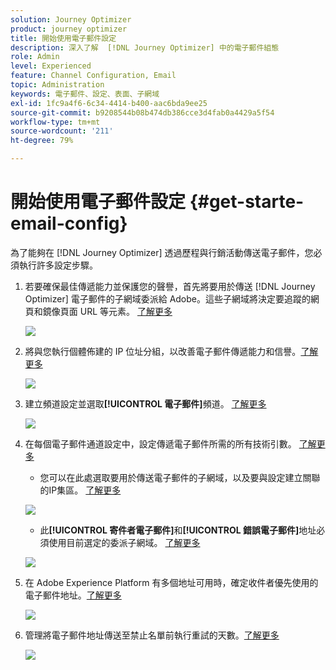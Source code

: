 ```yaml
---
solution: Journey Optimizer
product: journey optimizer
title: 開始使用電子郵件設定
description: 深入了解  [!DNL Journey Optimizer] 中的電子郵件組態
role: Admin
level: Experienced
feature: Channel Configuration, Email
topic: Administration
keywords: 電子郵件、設定、表面、子網域
exl-id: 1fc9a4f6-6c34-4414-b400-aac6bda9ee25
source-git-commit: b9208544b08b474db386cce3d4fab0a4429a5f54
workflow-type: tm+mt
source-wordcount: '211'
ht-degree: 79%

---
```


# 開始使用電子郵件設定 {#get-starte-email-config}

為了能夠在 [!DNL Journey Optimizer] 透過歷程與行銷活動傳送電子郵件，您必須執行許多設定步驟。

1. 若要確保最佳傳遞能力並保護您的聲譽，首先將要用於傳送 [!DNL Journey Optimizer] 電子郵件的子網域委派給 Adobe。這些子網域將決定要追蹤的網頁和鏡像頁面 URL 等元素。 [了解更多](../configuration/about-subdomain-delegation.md)

   ![](../configuration/assets/subdomain-list.png)

1. 將與您執行個體佈建的 IP 位址分組，以改善電子郵件傳遞能力和信譽。[了解更多](../configuration/ip-pools.md)

   ![](../configuration/assets/ip-pool-create.png)

1. 建立頻道設定並選取&#x200B;**[!UICONTROL 電子郵件]**&#x200B;頻道。 [了解更多](../configuration/channel-surfaces.md)


   ![](../configuration/assets/preset-general.png)

1. 在每個電子郵件通道設定中，設定傳遞電子郵件所需的所有技術引數。 [了解更多](email-settings.md)

   * 您可以在此處選取要用於傳送電子郵件的子網域，以及要與設定建立關聯的IP集區。 [了解更多](email-settings.md#subdomains-and-ip-pools)

   ![](assets/surface-subdomain-ip-pool.png)

   * 此&#x200B;**[!UICONTROL 寄件者電子郵件]**&#x200B;和&#x200B;**[!UICONTROL 錯誤電子郵件]**&#x200B;地址必須使用目前選定的委派子網域。 [了解更多](email-settings.md#email-header)

   ![](assets/preset-header.png)

1. 在 Adobe Experience Platform 有多個地址可用時，確定收件者優先使用的電子郵件地址。[了解更多](../configuration/primary-email-addresses.md)

   ![](../configuration/assets/primary-address-execution-fields.png)

1. 管理將電子郵件地址傳送至禁止名單前執行重試的天數。[了解更多](../configuration/manage-suppression-list.md)

   ![](../configuration/assets/suppression-list-edit-retries.png)
